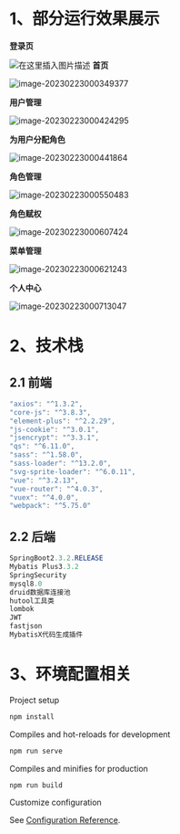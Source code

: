 # 1、部分运行效果展示

**登录页**

![在这里插入图片描述](https://img-blog.csdnimg.cn/0f4f95167d90470d86de98c4e2460cb4.png)
**首页**

![image-20230223000349377](https://img-blog.csdnimg.cn/img_convert/024ccc1d10d82da38d3046a75e7a44fb.png)

**用户管理**

![image-20230223000424295](https://img-blog.csdnimg.cn/img_convert/6a1b20036dc7f4b99db33a5772475ad0.png)

**为用户分配角色**

![image-20230223000441864](https://img-blog.csdnimg.cn/img_convert/c09234ea6b2fe99ad40beefc690316b0.png)

**角色管理**

![image-20230223000550483](https://img-blog.csdnimg.cn/img_convert/41a5ba5d03be1482e08ca1503a5dc068.png)

**角色赋权**

![image-20230223000607424](https://img-blog.csdnimg.cn/img_convert/15a3acc6002efd80f13bdd01df1bd720.png)

**菜单管理**

![image-20230223000621243](https://img-blog.csdnimg.cn/img_convert/e6ac4c05c1e32aeb9661b2af8fc2cbd8.png)

**个人中心**

![image-20230223000713047](https://img-blog.csdnimg.cn/img_convert/53ea209f984ecec0261de146317995ed.png)

# 2、技术栈

## 2.1 前端

```js
"axios": "^1.3.2",
"core-js": "^3.8.3",
"element-plus": "^2.2.29",
"js-cookie": "^3.0.1",
"jsencrypt": "^3.3.1",
"qs": "^6.11.0",
"sass": "^1.58.0",
"sass-loader": "^13.2.0",
"svg-sprite-loader": "^6.0.11",
"vue": "^3.2.13",
"vue-router": "^4.0.3",
"vuex": "^4.0.0",
"webpack": "^5.75.0"
```

## 2.2 后端

```java
SpringBoot2.3.2.RELEASE
Mybatis Plus3.3.2
SpringSecurity
mysql8.0
druid数据库连接池
hutool工具类
lombok
JWT
fastjson
MybatisX代码生成插件
```

# 3、环境配置相关

Project setup

```bash
npm install
```

Compiles and hot-reloads for development

```bash
npm run serve
```

Compiles and minifies for production

```bash
npm run build
```

Customize configuration

See [Configuration Reference](https://cli.vuejs.org/config/).
